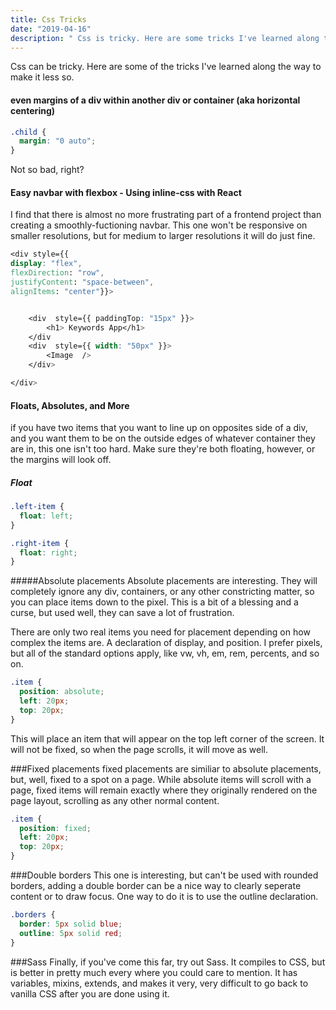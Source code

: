 ```yaml
---
title: Css Tricks
date: "2019-04-16"
description: " Css is tricky. Here are some tricks I've learned along the way to make it less so."
---
```


Css can be tricky. Here are some of the tricks I've learned along the way to make it less so.

#### even margins of a div within another div or container (aka horizontal centering)

```css
.child {
  margin: "0 auto";
}
```

Not so bad, right?

#### Easy navbar with flexbox - Using inline-css with React

I find that there is almost no more frustrating part of a frontend project than creating a smoothly-fuctioning navbar. This one won't be responsive on smaller resolutions, but for medium to larger resolutions it will do just fine.

```css
<div style={{
display: "flex",
flexDirection: "row",
justifyContent: "space-between",
alignItems: "center"}}>


    <div  style={{ paddingTop: "15px" }}>
    	<h1> Keywords App</h1>
    </div
    <div  style={{ width: "50px" }}>
    	<Image  />
    </div>

</div>
```

#### Floats, Absolutes, and More

if you have two items that you want to line up on opposites side of a div, and you want them to be on the outside edges of whatever container they are in, this one isn't too hard. Make sure they're both floating, however, or the margins will look off.

##### Float

```css
.left-item {
  float: left;
}

.right-item {
  float: right;
}
```

#####Absolute placements
Absolute placements are interesting. They will completely ignore any div, containers, or any other constricting matter, so you can place items down to the pixel. This is a bit of a blessing and a curse, but used well, they can save a lot of frustration.

There are only two real items you need for placement depending on how complex the items are. A declaration of display, and position. I prefer pixels, but all of the standard options apply, like vw, vh, em, rem, percents, and so on.

```css
.item {
  position: absolute;
  left: 20px;
  top: 20px;
}
```

This will place an item that will appear on the top left corner of the screen. It will not be fixed, so when the page scrolls, it will move as well.

###Fixed placements
fixed placements are similiar to absolute placements, but, well, fixed to a spot on a page. While absolute items will scroll with a page, fixed items will remain exactly where they originally rendered on the page layout, scrolling as any other normal content.

```css
.item {
  position: fixed;
  left: 20px;
  top: 20px;
}
```

###Double borders
This one is interesting, but can't be used with rounded borders, adding a double border can be a nice way to clearly seperate content or to draw focus. One way to do it is to use the outline declaration.

```css
.borders {
  border: 5px solid blue;
  outline: 5px solid red;
}
```

###Sass
Finally, if you've come this far, try out Sass. It compiles to CSS, but is better in pretty much every where you could care to mention. It has variables, mixins, extends, and makes it very, very difficult to go back to vanilla CSS after you are done using it.
